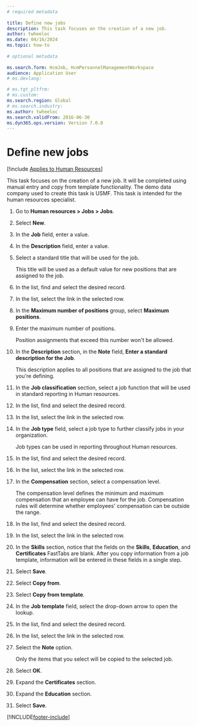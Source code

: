 ```yaml
--- 
# required metadata 
 
title: Define new jobs
description: This task focuses on the creation of a new job. 
author: twheeloc
ms.date: 04/16/2024
ms.topic: how-to 
 
# optional metadata 
 
ms.search.form: HcmJob, HcmPersonnelManagementWorkspace
audience: Application User 
# ms.devlang:  

# ms.tgt_pltfrm:  
# ms.custom:  
ms.search.region: Global
# ms.search.industry: 
ms.author: twheeloc
ms.search.validFrom: 2016-06-30 
ms.dyn365.ops.version: Version 7.0.0 
---
```

# Define new jobs

[!include [Applies to Human Resources](../includes/applies-to-hr.md)]



This task focuses on the creation of a new job. It will be completed using manual entry and copy from template functionality. The demo data company used to create this task is USMF. This task is intended for the human resources specialist.

1. Go to **Human resources \> Jobs \> Jobs**.
2. Select **New**.
3. In the **Job** field, enter a value.
4. In the **Description** field, enter a value.
5. Select a standard title that will be used for the job.

    This title will be used as a default value for new positions that are assigned to the job.

6. In the list, find and select the desired record.
7. In the list, select the link in the selected row.
8. In the **Maximum number of positions** group, select **Maximum positions**.
9. Enter the maximum number of positions. 

    Position assignments that exceed this number won't be allowed.

10. In the **Description** section, in the **Note** field, **Enter a standard description for the Job**.

    This description applies to all positions that are assigned to the job that you're defining.

11. In the **Job classification** section, select a job function that will be used in standard reporting in Human resources.
12. In the list, find and select the desired record.
13. In the list, select the link in the selected row.
14. In the **Job type** field, select a job type to further classify jobs in your organization.

    Job types can be used in reporting throughout Human resources.

15. In the list, find and select the desired record.
16. In the list, select the link in the selected row.
17. In the **Compensation** section, select a compensation level.

    The compensation level defines the minimum and maximum compensation that an employee can have for the job. Compensation rules will determine whether employees' compensation can be outside the range.

18. In the list, find and select the desired record.
19. In the list, select the link in the selected row.
20. In the **Skills** section, notice that the fields on the **Skills**, **Education**, and **Certificates** FastTabs are blank. After you copy information from a job template, information will be entered in these fields in a single step.
21. Select **Save**.
22. Select **Copy from**.
23. Select **Copy from template**.
24. In the **Job template** field, select the drop-down arrow to open the lookup.
25. In the list, find and select the desired record.
26. In the list, select the link in the selected row.
27. Select the **Note** option.

    Only the items that you select will be copied to the selected job.

28. Select **OK**.
29. Expand the **Certificates** section.
30. Expand the **Education** section.
31. Select **Save**.

[!INCLUDE[footer-include](../includes/footer-banner.md)]
